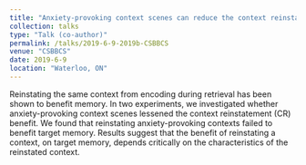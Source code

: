 ```yaml
---
title: "Anxiety-provoking context scenes can reduce the context reinstatement effect"
collection: talks
type: "Talk (co-author)"
permalink: /talks/2019-6-9-2019b-CSBBCS
venue: "CSBBCS"
date: 2019-6-9
location: "Waterloo, ON"
---
```


Reinstating the same context from encoding during retrieval has been shown to benefit memory. In two experiments, we investigated whether anxiety-provoking context scenes lessened the context reinstatement (CR) benefit. We found that reinstating anxiety-provoking contexts failed to benefit target memory. Results suggest that the benefit of reinstating a context, on target memory, depends critically on the characteristics of the reinstated context.
